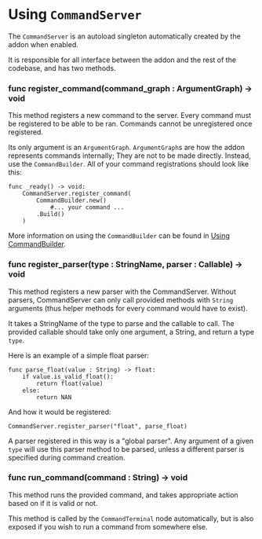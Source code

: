 # Using `CommandServer`

The `CommandServer` is an autoload singleton automatically created by the addon when enabled.

It is responsible for all interface between the addon and the rest of the codebase, and has two methods.

### func register_command(command_graph : ArgumentGraph) -> void

This method registers a new command to the server. Every command must be registered to be able to be ran. Commands cannot be unregistered once registered. 

Its only argument is an `ArgumentGraph`. `ArgumentGraph`s are how the addon represents commands internally; They are not to be made directly. Instead, use the `CommandBuilder`.
All of your command registrations should look like this:
```gdscript
func _ready() -> void:
    CommandServer.register_command(
        CommandBuilder.new()
            #... your command ...
        .Build()
    )
```

More information on using the `CommandBuilder` can be found in [Using CommandBuilder](UsingCommandBuilder.md).

### func register_parser(type : StringName, parser : Callable) -> void

This method registers a new parser with the CommandServer. Without parsers, CommandServer can only call provided methods with `String` arguments (thus helper methods for every command would have to exist).

It takes a StringName of the type to parse and the callable to call. The provided callable should take only one argument, a String, and return a type `type`. 

Here is an example of a simple float parser:
```gdscript
func parse_float(value : String) -> float:
	if value.is_valid_float():
		return float(value)
	else:
		return NAN
```
And how it would be registered:
```gdscript
CommandServer.register_parser("float", parse_float)
```

A parser registered in this way is a "global parser". Any argument of a given `type` will use this parser method to be parsed, unless a different parser is specified during command creation.

<!---
TODO: Probably make mention of why I don't include any parsers (force the user to recognize wtf they doin)
-->

### func run_command(command : String) -> void

This method runs the provided command, and takes appropriate action based on if it is valid or not.

This method is called by the `CommandTerminal` node automatically, but is also exposed if you wish to run a command from somewhere else.